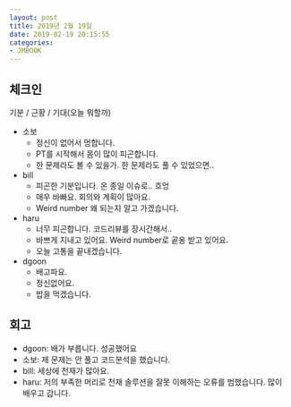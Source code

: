 ```yaml
---
layout: post
title: 2019년 2월 19일
date: 2019-02-19 20:15:55
categories:
- JMBOOK
---
```


## 체크인

기분 / 근황 / 기대(오늘 뭐할까)

* 소보
  * 정신이 없어서 멍합니다.
  * PT를 시작해서 몸이 많이 피곤합니다.
  * 한 문제라도 볼 수 있을가. 한 문제라도 풀 수 있었으면..
* bill
  * 피곤한 기분입니다. 온 종일 이슈로.. 흐엉
  * 매우 바빠요. 회의와 계획이 많아요.
  * Weird number 왜 되는지 알고 가겠습니다.
* haru
  * 너무 피곤합니다. 코드리뷰를 장시간해서..
  * 바쁘게 지내고 있어요. Weird number로 곹옹 받고 있어요.
  * 오늘 고통을 끝내겠습니다.
* dgoon
  * 배고파요.
  * 정신없어요.
  * 밥을 먹겠습니다.

## 회고

* dgoon: 배가 부릅니다. 성공했어요
* 소보: 제 문제는 안 풀고 코드분석을 했습니다.
* bill: 세상에 천재가 많아요.
* haru: 저의 부족한 머리로 천재 솔루션을 잘못 이해하는 오류를 범했습니다. 많이 배우고 갑니다.
